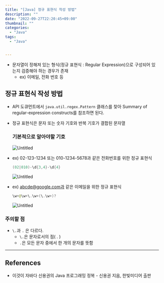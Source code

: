 ```yaml
---
title: "[Java] 정규 표현식 작성 방법"
description: ""
date: "2022-09-27T22:20:45+09:00"
thumbnail: ""
categories:
  - "Java"
tags:
  - "Java"


---
```

<!--more-->

- 문자열이 정해져 있는 형식(정규 표현식 : Regular Expression)으로 구성되어 있는지 검증해야 하는 경우가 존재
    - ex) 이메일, 전화 번호 등

## 정규 표현식 작성 방법

- API 도큐먼트에서 `java.util.regex.Pattern` 클래스를 찾아 Summary of regular-expression constructs를 참조하면 된다.
- 정규 표현식은 문자 또는 숫자 기호와 반복 기호가 결합된 문자열
    
    ### 기본적으로 알아야할 기호
    
    ![Untitled](/images/lang_java/basicAPI/정규_표현식_작성_방법/Untitled.png)
    
- ex) 02-123-1234 또는 010-1234-5678과 같은 전화번호를 위한 정규 표현식
    
    ```java
    (02|010)-\d{3,4}-\d{4}
    ```
    
    ![Untitled](/images/lang_java/basicAPI/정규_표현식_작성_방법/Untitled%201.png)
    
- ex) abcde@google.com과 같은 이메일을 위한 정규 표현식
    
    ```java
    \w+@\w+\.\w+(\.\w+)?
    ```
    
    ![Untitled](/images/lang_java/basicAPI/정규_표현식_작성_방법/Untitled%202.png)
    

### 주의할 점

- `\.`과 `.` 은 다르다.
    - `\.`은 문자로서의 점( . )
    - `.`은 모든 문자 중에서 한 개의 문자를 뜻함

---

## References

- 이것이 자바다 신용권의 Java 프로그래밍 정복 - 신용권 지음, 한빛미디어 출판
